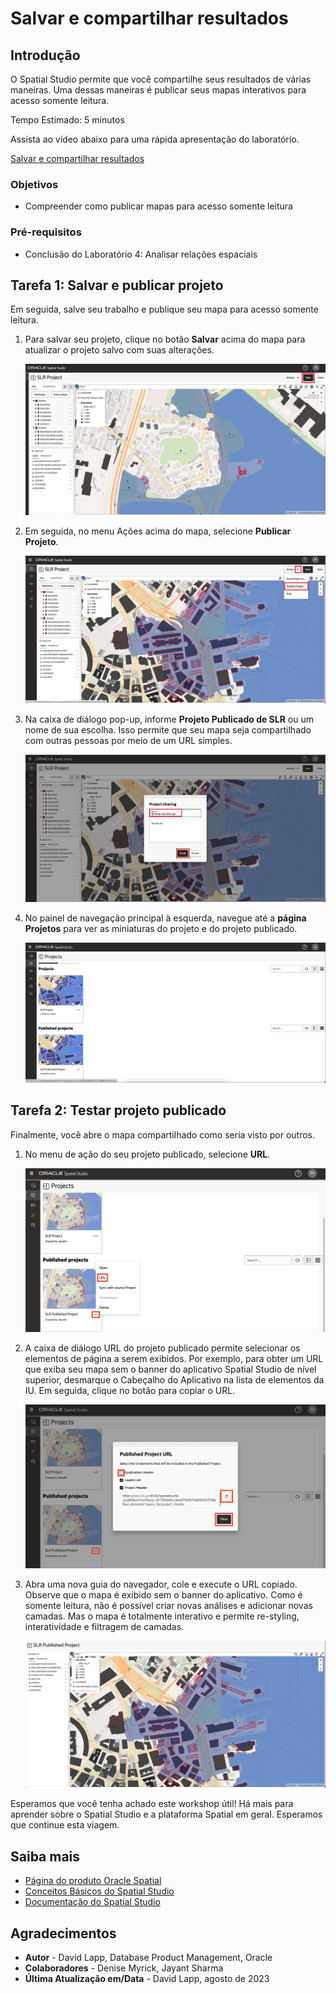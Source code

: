 # Salvar e compartilhar resultados

## Introdução

O Spatial Studio permite que você compartilhe seus resultados de várias maneiras. Uma dessas maneiras é publicar seus mapas interativos para acesso somente leitura.

Tempo Estimado: 5 minutos

Assista ao vídeo abaixo para uma rápida apresentação do laboratório.

[Salvar e compartilhar resultados](videohub:1_3nnjltvt)

### Objetivos

*   Compreender como publicar mapas para acesso somente leitura

### Pré-requisitos

*   Conclusão do Laboratório 4: Analisar relações espaciais

## Tarefa 1: Salvar e publicar projeto

Em seguida, salve seu trabalho e publique seu mapa para acesso somente leitura.

1.  Para salvar seu projeto, clique no botão **Salvar** acima do mapa para atualizar o projeto salvo com suas alterações.
    
    ![Salvar projeto](images/save-share-01.png)
    
2.  Em seguida, no menu Ações acima do mapa, selecione **Publicar Projeto**.
    
    ![Publicar projeto](images/save-share-02.png)
    
3.  Na caixa de diálogo pop-up, informe **Projeto Publicado de SLR** ou um nome de sua escolha. Isso permite que seu mapa seja compartilhado com outras pessoas por meio de um URL simples.
    
    ![Nomear o projeto](images/save-share-03.png)
    
4.  No painel de navegação principal à esquerda, navegue até a **página Projetos** para ver as miniaturas do projeto e do projeto publicado.
    
    ![Localizar o projeto publicado na lista de projetos](images/save-share-04.png)
    

## Tarefa 2: Testar projeto publicado

Finalmente, você abre o mapa compartilhado como seria visto por outros.

1.  No menu de ação do seu projeto publicado, selecione **URL**.
    
    ![Copiar o URL do projeto](images/save-share-05.png)
    
2.  A caixa de diálogo URL do projeto publicado permite selecionar os elementos de página a serem exibidos. Por exemplo, para obter um URL que exiba seu mapa sem o banner do aplicativo Spatial Studio de nível superior, desmarque o Cabeçalho do Aplicativo na lista de elementos da IU. Em seguida, clique no botão para copiar o URL.
    
    ![Definir parâmetros para o URL do Projeto Publicado](images/save-share-06.png)
    
3.  Abra uma nova guia do navegador, cole e execute o URL copiado. Observe que o mapa é exibido sem o banner do aplicativo. Como é somente leitura, não é possível criar novas análises e adicionar novas camadas. Mas o mapa é totalmente interativo e permite re-styling, interatividade e filtragem de camadas.
    
    ![Abra o URL do projeto no browser](images/save-share-07.png)
    

Esperamos que você tenha achado este workshop útil! Há mais para aprender sobre o Spatial Studio e a plataforma Spatial em geral. Esperamos que continue esta viagem.

## Saiba mais

*   [Página do produto Oracle Spatial](https://www.oracle.com/database/spatial)
*   [Conceitos Básicos do Spatial Studio](https://www.oracle.com/database/technologies/spatial-studio/get-started.html)
*   [Documentação do Spatial Studio](https://docs.oracle.com/en/database/oracle/spatial-studio)

## Agradecimentos

*   **Autor** - David Lapp, Database Product Management, Oracle
*   **Colaboradores** - Denise Myrick, Jayant Sharma
*   **Última Atualização em/Data** - David Lapp, agosto de 2023